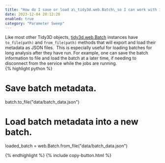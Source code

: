 ```yaml
---
title: "How do I save or load a\_tidy3d.web.Batch\_so I can work with it later?"
date: 2023-12-04 20:12:20
enabled: true
category: "Parameter Sweep"
---
```

<div><div>Like most other Tidy3D objects, <a target="_blank" rel="noopener" href="https://docs.flexcompute.com/projects/tidy3d/en/latest/api/_autosummary/tidy3d.web.api.container.Batch.html">tidy3d.web.Batch</a> instances have <code>to_file(path)</code> and <code>from_file(path)</code> methods that will export and load their metadata as JSON files. &nbsp;This is especially useful for loading batches for long analysis after they have run. For example, one can save the batch information to file and load the batch at a later time, if needing to disconnect from the service while the jobs are running.</div><div><div markdown class="code-snippet">{% highlight python %}

# Save batch metadata.
batch.to_file("data/batch_data.json")

# Load batch metadata into a new batch.
loaded_batch = web.Batch.from_file("data/batch_data.json")

{% endhighlight %}
{% include copy-button.html %}</div><p> </p></div></div>

